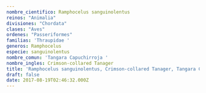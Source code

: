 ```yaml
---
nombre_cientifico: Ramphocelus sanguinolentus
reinos: "Animalia"
divisiones: "Chordata"
clases: "Aves"
ordenes: "Passeriformes"
familias: 'Thraupidae '
generos: Ramphocelus
especie: sanguinolentus
nombre_comun: 'Tangara Capuchirroja '
nombre_ingles: Crimson-collared Tanager
title: 'Ramphocelus sanguinolentus, Crimson-collared Tanager, Tangara Capuchirroja '
draft: false
date: 2017-08-19T02:46:32.000Z
---
```


